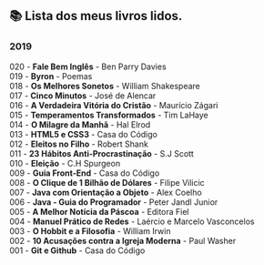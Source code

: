 ## :books: Lista dos meus livros lidos.
### 2019

020 - **Fale Bem Inglês** - Ben Parry Davies</br>
019 - **Byron** - Poemas</br>
018 - **Os Melhores Sonetos** - William Shakespeare</br>
017 - **Cinco Minutos** - José de Alencar</br>
016 - **A Verdadeira Vitória do Cristão** - Maurício Zágari</br>
015 - **Temperamentos Transformados** - Tim LaHaye</br>
014 - **O Milagre da Manhã** - Hal Elrod</br>
013 - **HTML5 e CSS3** - Casa do Código</br>
012 - **Eleitos no Filho** - Robert Shank</br>
011 - **23 Hábitos Anti-Procrastinação** - S.J Scott</br>
010 - **Eleição** - C.H Spurgeon</br>
009 - **Guia Front-End** - Casa do Código</br>
008 - **O Clique de 1 Bilhão de Dólares** - Filipe Vilicic</br>
007 - **Java com Orientação a Objeto** - Alex Coelho</br>
006 - **Java - Guia do Programador** - Peter Jandl Junior</br>
005 - **A Melhor Notícia da Páscoa** - Editora Fiel</br>
004 - **Manuel Prático de Redes** -  Laércio e Marcelo Vasconcelos</br>
003 - **O Hobbit e a Filosofia** - William Irwin</br>
002 - **10 Acusações contra a Igreja Moderna** - Paul Washer</br>
001 - **Git e Github** - Casa do Código</br>
